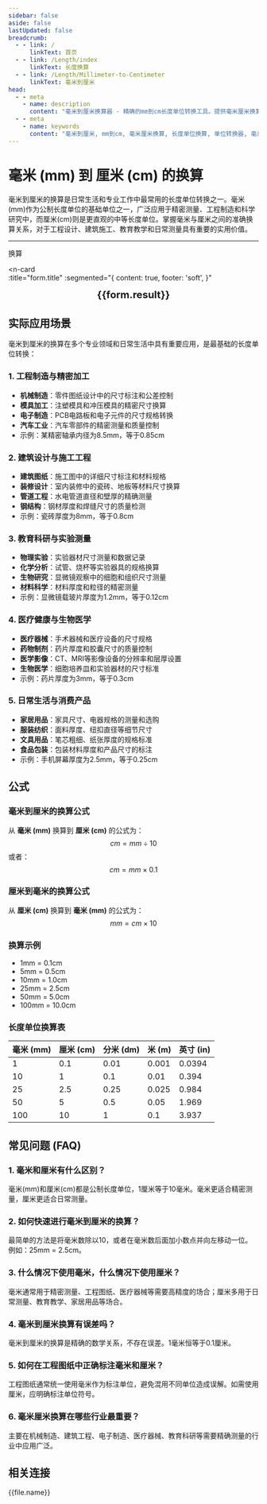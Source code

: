 ```yaml
---
sidebar: false
aside: false
lastUpdated: false
breadcrumb:
  - - link: /
      linkText: 首页
  - - link: /Length/index
      linkText: 长度换算
  - - link: /Length/Millimeter-to-Centimeter
      linkText: 毫米到厘米
head:
  - - meta
    - name: description
      content: "毫米到厘米换算器 - 精确的mm到cm长度单位转换工具。提供毫米厘米换算公式、换算表和实际应用场景。支持在线计算，适用于工程制造、建筑设计、教育科研等领域的长度单位换算需求。"
  - - meta
    - name: keywords
      content: "毫米到厘米, mm到cm, 毫米厘米换算, 长度单位换算, 单位转换器, 毫米换算厘米, cm和mm换算, 长度单位转换, 毫米单位, 厘米单位, 尺寸换算, 长度换算表, 毫米厘米转换, 精密测量, 工程制造, 建筑设计, 教育科研, 在线换算工具"
---
```

# 毫米 (mm) 到 厘米 (cm) 的换算

毫米到厘米的换算是日常生活和专业工作中最常用的长度单位转换之一。毫米(mm)作为公制长度单位的基础单位之一，广泛应用于精密测量、工程制造和科学研究中，而厘米(cm)则是更直观的中等长度单位。掌握毫米与厘米之间的准确换算关系，对于工程设计、建筑施工、教育教学和日常测量具有重要的实用价值。

---
<script setup>
import { onMounted, reactive, inject, ref } from 'vue'
import { NButton, NForm, NFormItem, NInput, NInputNumber, NSelect, NCard, useMessage,NGrid ,NGi } from 'naive-ui'
import { defineClientComponent } from 'vitepress'
import { Length } from '../../files';
const seoKey = ['单位转换器','单位换算','长度单位转换器','长度单位转换','尺寸换算','长度单位换算','长度单位换算表','厘米和毫米换算','mm是毫米吗','毫米和厘米换算','m cm','毫米换算','厘米毫米换算','一毫米等于多少厘米','cm和mm换算','毫米单位','一毫米等于多少米','mm换算cm','mm和cm换算','ｍｍ','毫米换算厘米','毫米英文','mm单位','mm换算m','英寸转毫米','分米单位','.mm','mm和m换算','cm mm','厘米换算毫米','mm cm','毫米和米换算','一厘米等于多少毫米','平方毫米','一米等于多少毫米','毫米和厘米','毫米换算米','mm是什么单位','mm to m','mm to cm','um','nm','cm','mm','mi','m']
const convert = inject('convert')

const form = reactive({
  number: null,
  result: '',
  title: '毫米 (mm) 到厘米 (cm) 的长度单位换算'

})

const convertHandler = () => {
  if (form.number !== null && !isNaN(form.number)) {
    const convertedValue = parseFloat(form.number) / 10
    form.result = `${form.number}mm = ${convertedValue.toFixed(1)}cm`
  } else {
    form.result = '请输入有效的数值。'
  }
}
</script>

<n-form size="large" :model="form">
  <n-form-item label="毫米 (mm)">
    <n-input-number v-model:value="form.number" placeholder="输入毫米" style="width: 100%" />
  </n-form-item>
  <n-form-item>
    <n-button type="info" @click="convertHandler" block>换算</n-button>
  </n-form-item>
</n-form>

<n-card  
  :title="form.title"
  :segmented="{
    content: true,
    footer: 'soft',
  }"
>
  <div  style="text-align:center;font-size:20px;">
    <strong>{{form.result}}</strong>
  </div>
    <template #footer>
    <div>
      <span v-for="item of seoKey">{{item}}，</span>
    </div>
  </template>
</n-card>

## 实际应用场景

毫米到厘米的换算在多个专业领域和日常生活中具有重要应用，是最基础的长度单位转换：

### 1. 工程制造与精密加工
- **机械制造**：零件图纸设计中的尺寸标注和公差控制
- **模具加工**：注塑模具和冲压模具的精密尺寸换算
- **电子制造**：PCB电路板和电子元件的尺寸规格转换
- **汽车工业**：汽车零部件的精密测量和质量控制
- 示例：某精密轴承内径为8.5mm，等于0.85cm

### 2. 建筑设计与施工工程
- **建筑图纸**：施工图中的详细尺寸标注和材料规格
- **装修设计**：室内装修中的瓷砖、地板等材料尺寸换算
- **管道工程**：水电管道直径和壁厚的精确测量
- **钢结构**：钢材厚度和焊缝尺寸的质量检测
- 示例：瓷砖厚度为8mm，等于0.8cm

### 3. 教育科研与实验测量
- **物理实验**：实验器材尺寸测量和数据记录
- **化学分析**：试管、烧杯等实验器具的规格换算
- **生物研究**：显微镜观察中的细胞和组织尺寸测量
- **材料科学**：材料厚度和粒径的精密测量
- 示例：显微镜载玻片厚度为1.2mm，等于0.12cm

### 4. 医疗健康与生物医学
- **医疗器械**：手术器械和医疗设备的尺寸规格
- **药物制剂**：药片厚度和胶囊尺寸的质量控制
- **医学影像**：CT、MRI等影像设备的分辨率和层厚设置
- **生物医学**：细胞培养皿和实验器材的尺寸标准
- 示例：药片厚度为3mm，等于0.3cm

### 5. 日常生活与消费产品
- **家居用品**：家具尺寸、电器规格的测量和选购
- **服装纺织**：面料厚度、纽扣直径等细节尺寸
- **文具用品**：笔芯粗细、纸张厚度的规格标准
- **食品包装**：包装材料厚度和产品尺寸的标注
- 示例：手机屏幕厚度为2.5mm，等于0.25cm

## 公式

### 毫米到厘米的换算公式
从 **毫米 (mm)** 换算到 **厘米 (cm)** 的公式为：
$$ cm = mm \div 10 $$
或者：
$$ cm = mm \times 0.1 $$

### 厘米到毫米的换算公式
从 **厘米 (cm)** 换算到 **毫米 (mm)** 的公式为：
$$ mm = cm \times 10 $$

### 换算示例
- 1mm = 0.1cm
- 5mm = 0.5cm
- 10mm = 1.0cm
- 25mm = 2.5cm
- 50mm = 5.0cm
- 100mm = 10.0cm

### 长度单位换算表
| 毫米 (mm) | 厘米 (cm) | 分米 (dm) | 米 (m) | 英寸 (in) |
|-----------|-----------|-----------|--------|----------|
| 1 | 0.1 | 0.01 | 0.001 | 0.0394 |
| 10 | 1 | 0.1 | 0.01 | 0.394 |
| 25 | 2.5 | 0.25 | 0.025 | 0.984 |
| 50 | 5 | 0.5 | 0.05 | 1.969 |
| 100 | 10 | 1 | 0.1 | 3.937 |

## 常见问题 (FAQ)

### 1. 毫米和厘米有什么区别？
毫米(mm)和厘米(cm)都是公制长度单位，1厘米等于10毫米。毫米更适合精密测量，厘米更适合日常测量。

### 2. 如何快速进行毫米到厘米的换算？
最简单的方法是将毫米数除以10，或者在毫米数后面加小数点并向左移动一位。例如：25mm = 2.5cm。

### 3. 什么情况下使用毫米，什么情况下使用厘米？
毫米通常用于精密测量、工程图纸、医疗器械等需要高精度的场合；厘米多用于日常测量、教育教学、家居用品等场合。

### 4. 毫米到厘米换算有误差吗？
毫米到厘米的换算是精确的数学关系，不存在误差。1毫米恒等于0.1厘米。

### 5. 如何在工程图纸中正确标注毫米和厘米？
工程图纸通常统一使用毫米作为标注单位，避免混用不同单位造成误解。如需使用厘米，应明确标注单位符号。

### 6. 毫米厘米换算在哪些行业最重要？
主要在机械制造、建筑工程、电子制造、医疗器械、教育科研等需要精确测量的行业中应用广泛。

## 相关连接
<n-grid x-gap="12" :cols="2">
  <n-gi v-for="(file, index) in Length" :key="index">
    <n-button
      text
      tag="a"
      :href="file.path"
      type="info"
    >
      {{file.name}}
    </n-button>
  </n-gi>
</n-grid>